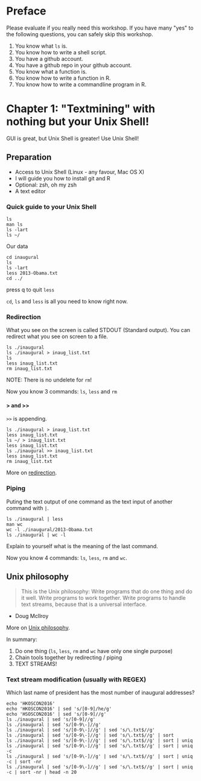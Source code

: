 # Preface

Please evaluate if you really need this workshop. If you have many "yes" to the following questions, you can safely skip this workshop.

1. You know what `ls` is.
2. You know how to write a shell script.
3. You have a github account.
4. You have a github repo in your github account.
5. You know what a function is.
6. You know how to write a function in R.
7. You know how to write a commandline program in R.

# Chapter 1: "Textmining" with nothing but your Unix Shell!

GUI is great, but Unix Shell is greater! Use Unix Shell!

## Preparation

* Access to Unix Shell (Linux - any favour, Mac OS X)
* I will guide you how to install git and R
* Optional: zsh, oh my zsh
* A text editor

### Quick guide to your Unix Shell

```{sh}
ls
man ls
ls -lart
ls ~/
```

Our data

```{sh}
cd inaugural
ls
ls -lart
less 2013-Obama.txt
cd ../
```

press q to quit `less`

`cd`, `ls` and `less` is all you need to know right now.

### Redirection

What you see on the screen is called STDOUT (Standard output). You can redirect what you see on screen to a file.

```{sh}
ls ./inaugural
ls ./inaugural > inaug_list.txt
ls
less inaug_list.txt
rm inaug_list.txt
```

NOTE: There is no undelete for `rm`!

Now you know 3 commands: `ls`, `less` and `rm`

#### > and >>

`>>` is appending.

```{sh}
ls ./inaugural > inaug_list.txt
less inaug_list.txt
ls ~/ > inaug_list.txt
less inaug_list.txt
ls ./inaugural >> inaug_list.txt
less inaug_list.txt
rm inaug_list.txt
```

More on [redirection](https://en.wikipedia.org/wiki/Redirection_(computing)).

### Piping

Puting the text output of one command as the text input of another command with `|`.

```{sh}
ls ./inaugural | less
man wc
wc -l ./inaugural/2013-Obama.txt
ls ./inaugural | wc -l
```

Explain to yourself what is the meaning of the last command.

Now you know 4 commands: `ls`, `less`, `rm` and `wc`.

## Unix philosophy

> This is the Unix philosophy: Write programs that do one thing and do it well. Write programs to work together. Write programs to handle text streams, because that is a universal interface.

- Doug Mcllroy

More on [Unix philosophy](https://en.wikipedia.org/wiki/Unix_philosophy).

In summary:

1. Do one thing (`ls`, `less`, `rm` and `wc` have only one single purpose) 
2. Chain tools together by redirecting / piping
3. TEXT STREAMS!

### Text stream modification (usually with REGEX)

Which last name of president has the most number of inaugural addresses?

```{sh}
echo 'HKOSCON2016'
echo 'HKOSCON2016' | sed 's/[0-9]/he/g'
echo 'HSOSCON2016' | sed 's/[0-9]//g'
ls ./inaugural | sed 's/[0-9]//g'
ls ./inaugural | sed 's/[0-9\-]//g'
ls ./inaugural | sed 's/[0-9\-]//g' | sed 's/\.txt$//g'
ls ./inaugural | sed 's/[0-9\-]//g' | sed 's/\.txt$//g' | sort
ls ./inaugural | sed 's/[0-9\-]//g' | sed 's/\.txt$//g' | sort | uniq
ls ./inaugural | sed 's/[0-9\-]//g' | sed 's/\.txt$//g' | sort | uniq -c
ls ./inaugural | sed 's/[0-9\-]//g' | sed 's/\.txt$//g' | sort | uniq -c | sort -nr
ls ./inaugural | sed 's/[0-9\-]//g' | sed 's/\.txt$//g' | sort | uniq -c | sort -nr | head -n 20
```
